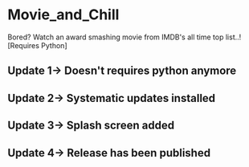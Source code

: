 # Movie_and_Chill

Bored? Watch an award smashing movie from IMDB's all time top list..!
[Requires Python]

## Update 1→ Doesn't requires python anymore  ##
## Update 2→ Systematic updates installed  ##
## Update 3→ Splash screen added  ##
## Update 4→ Release has been published ##
